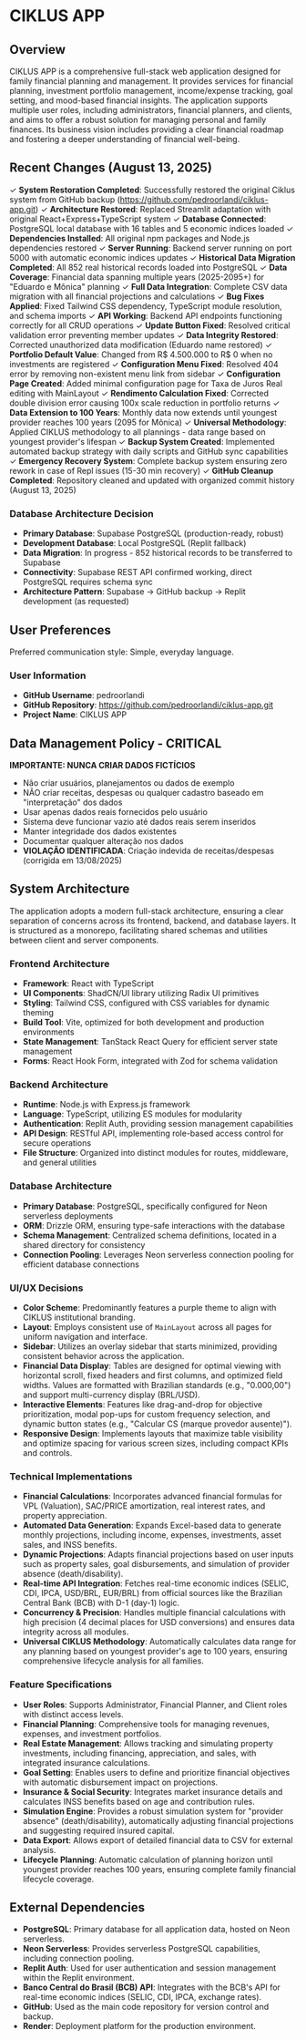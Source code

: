 # CIKLUS APP

## Overview

CIKLUS APP is a comprehensive full-stack web application designed for family financial planning and management. It provides services for financial planning, investment portfolio management, income/expense tracking, goal setting, and mood-based financial insights. The application supports multiple user roles, including administrators, financial planners, and clients, and aims to offer a robust solution for managing personal and family finances. Its business vision includes providing a clear financial roadmap and fostering a deeper understanding of financial well-being.

## Recent Changes (August 13, 2025)

✓ **System Restoration Completed**: Successfully restored the original Ciklus system from GitHub backup (https://github.com/pedroorlandi/ciklus-app.git)
✓ **Architecture Restored**: Replaced Streamlit adaptation with original React+Express+TypeScript system
✓ **Database Connected**: PostgreSQL local database with 16 tables and 5 economic indices loaded
✓ **Dependencies Installed**: All original npm packages and Node.js dependencies restored
✓ **Server Running**: Backend server running on port 5000 with automatic economic indices updates
✓ **Historical Data Migration Completed**: All 852 real historical records loaded into PostgreSQL
✓ **Data Coverage**: Financial data spanning multiple years (2025-2095+) for "Eduardo e Mônica" planning
✓ **Full Data Integration**: Complete CSV data migration with all financial projections and calculations
✓ **Bug Fixes Applied**: Fixed Tailwind CSS dependency, TypeScript module resolution, and schema imports
✓ **API Working**: Backend API endpoints functioning correctly for all CRUD operations
✓ **Update Button Fixed**: Resolved critical validation error preventing member updates
✓ **Data Integrity Restored**: Corrected unauthorized data modification (Eduardo name restored)
✓ **Portfolio Default Value**: Changed from R$ 4.500.000 to R$ 0 when no investments are registered
✓ **Configuration Menu Fixed**: Resolved 404 error by removing non-existent menu link from sidebar
✓ **Configuration Page Created**: Added minimal configuration page for Taxa de Juros Real editing with MainLayout
✓ **Rendimento Calculation Fixed**: Corrected double division error causing 100x scale reduction in portfolio returns
✓ **Data Extension to 100 Years**: Monthly data now extends until youngest provider reaches 100 years (2095 for Mônica)
✓ **Universal Methodology**: Applied CIKLUS methodology to all plannings - data range based on youngest provider's lifespan
✓ **Backup System Created**: Implemented automated backup strategy with daily scripts and GitHub sync capabilities
✓ **Emergency Recovery System**: Complete backup system ensuring zero rework in case of Repl issues (15-30 min recovery)
✓ **GitHub Cleanup Completed**: Repository cleaned and updated with organized commit history (August 13, 2025)

### Database Architecture Decision
- **Primary Database**: Supabase PostgreSQL (production-ready, robust)
- **Development Database**: Local PostgreSQL (Replit fallback)
- **Data Migration**: In progress - 852 historical records to be transferred to Supabase
- **Connectivity**: Supabase REST API confirmed working, direct PostgreSQL requires schema sync
- **Architecture Pattern**: Supabase → GitHub backup → Replit development (as requested)

## User Preferences

Preferred communication style: Simple, everyday language.

### User Information
- **GitHub Username**: pedroorlandi
- **GitHub Repository**: https://github.com/pedroorlandi/ciklus-app.git
- **Project Name**: CIKLUS APP

## Data Management Policy - CRITICAL

**IMPORTANTE: NUNCA CRIAR DADOS FICTÍCIOS**
- Não criar usuários, planejamentos ou dados de exemplo
- NÃO criar receitas, despesas ou qualquer cadastro baseado em "interpretação" dos dados
- Usar apenas dados reais fornecidos pelo usuário
- Sistema deve funcionar vazio até dados reais serem inseridos
- Manter integridade dos dados existentes 
- Documentar qualquer alteração nos dados
- **VIOLAÇÃO IDENTIFICADA**: Criação indevida de receitas/despesas (corrigida em 13/08/2025)

## System Architecture

The application adopts a modern full-stack architecture, ensuring a clear separation of concerns across its frontend, backend, and database layers. It is structured as a monorepo, facilitating shared schemas and utilities between client and server components.

### Frontend Architecture
- **Framework**: React with TypeScript
- **UI Components**: ShadCN/UI library utilizing Radix UI primitives
- **Styling**: Tailwind CSS, configured with CSS variables for dynamic theming
- **Build Tool**: Vite, optimized for both development and production environments
- **State Management**: TanStack React Query for efficient server state management
- **Forms**: React Hook Form, integrated with Zod for schema validation

### Backend Architecture
- **Runtime**: Node.js with Express.js framework
- **Language**: TypeScript, utilizing ES modules for modularity
- **Authentication**: Replit Auth, providing session management capabilities
- **API Design**: RESTful API, implementing role-based access control for secure operations
- **File Structure**: Organized into distinct modules for routes, middleware, and general utilities

### Database Architecture
- **Primary Database**: PostgreSQL, specifically configured for Neon serverless deployments
- **ORM**: Drizzle ORM, ensuring type-safe interactions with the database
- **Schema Management**: Centralized schema definitions, located in a shared directory for consistency
- **Connection Pooling**: Leverages Neon serverless connection pooling for efficient database connections

### UI/UX Decisions
- **Color Scheme**: Predominantly features a purple theme to align with CIKLUS institutional branding.
- **Layout**: Employs consistent use of `MainLayout` across all pages for uniform navigation and interface.
- **Sidebar**: Utilizes an overlay sidebar that starts minimized, providing consistent behavior across the application.
- **Financial Data Display**: Tables are designed for optimal viewing with horizontal scroll, fixed headers and first columns, and optimized field widths. Values are formatted with Brazilian standards (e.g., "0.000,00") and support multi-currency display (BRL/USD).
- **Interactive Elements**: Features like drag-and-drop for objective prioritization, modal pop-ups for custom frequency selection, and dynamic button states (e.g., "Calcular CS (marque provedor ausente)").
- **Responsive Design**: Implements layouts that maximize table visibility and optimize spacing for various screen sizes, including compact KPIs and controls.

### Technical Implementations
- **Financial Calculations**: Incorporates advanced financial formulas for VPL (Valuation), SAC/PRICE amortization, real interest rates, and property appreciation.
- **Automated Data Generation**: Expands Excel-based data to generate monthly projections, including income, expenses, investments, asset sales, and INSS benefits.
- **Dynamic Projections**: Adapts financial projections based on user inputs such as property sales, goal disbursements, and simulation of provider absence (death/disability).
- **Real-time API Integration**: Fetches real-time economic indices (SELIC, CDI, IPCA, USD/BRL, EUR/BRL) from official sources like the Brazilian Central Bank (BCB) with D-1 (day-1) logic.
- **Concurrency & Precision**: Handles multiple financial calculations with high precision (4 decimal places for USD conversions) and ensures data integrity across all modules.
- **Universal CIKLUS Methodology**: Automatically calculates data range for any planning based on youngest provider's age to 100 years, ensuring comprehensive lifecycle analysis for all families.

### Feature Specifications
- **User Roles**: Supports Administrator, Financial Planner, and Client roles with distinct access levels.
- **Financial Planning**: Comprehensive tools for managing revenues, expenses, and investment portfolios.
- **Real Estate Management**: Allows tracking and simulating property investments, including financing, appreciation, and sales, with integrated insurance calculations.
- **Goal Setting**: Enables users to define and prioritize financial objectives with automatic disbursement impact on projections.
- **Insurance & Social Security**: Integrates market insurance details and calculates INSS benefits based on age and contribution rules.
- **Simulation Engine**: Provides a robust simulation system for "provider absence" (death/disability), automatically adjusting financial projections and suggesting required insured capital.
- **Data Export**: Allows export of detailed financial data to CSV for external analysis.
- **Lifecycle Planning**: Automatic calculation of planning horizon until youngest provider reaches 100 years, ensuring complete family financial lifecycle coverage.

## External Dependencies

- **PostgreSQL**: Primary database for all application data, hosted on Neon serverless.
- **Neon Serverless**: Provides serverless PostgreSQL capabilities, including connection pooling.
- **Replit Auth**: Used for user authentication and session management within the Replit environment.
- **Banco Central do Brasil (BCB) API**: Integrates with the BCB's API for real-time economic indices (SELIC, CDI, IPCA, exchange rates).
- **GitHub**: Used as the main code repository for version control and backup.
- **Render**: Deployment platform for the production environment.